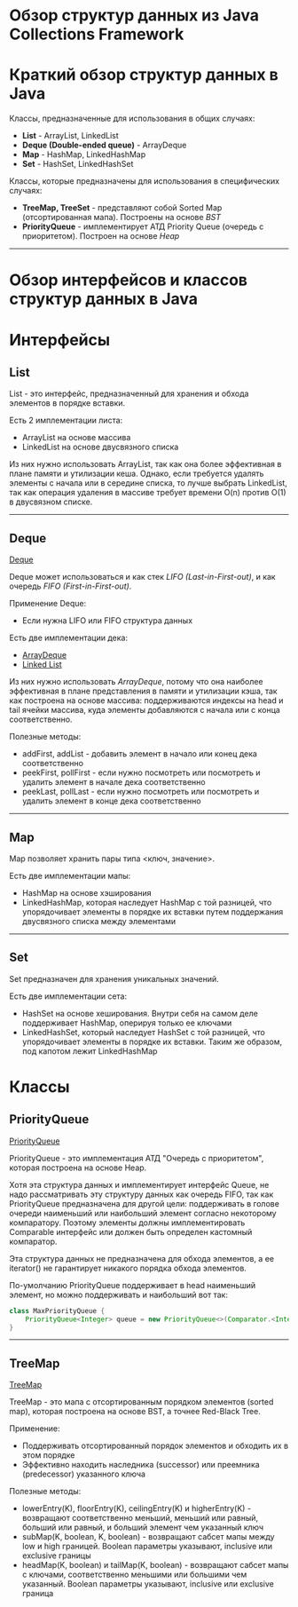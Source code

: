 # Обзор структур данных из Java Collections Framework

# Краткий обзор структур данных в Java

Классы, предназначенные для использования в общих случаях:

- **List** - ArrayList, LinkedList
- **Deque (Double-ended queue)** - ArrayDeque
- **Map** - HashMap, LinkedHashMap
- **Set** - HashSet, LinkedHashSet

Классы, которые предназначены для использования в специфических случаях:

- **TreeMap, TreeSet** - представляют собой Sorted Map (отсортированная мапа). Построены на основе *BST*
- **PriorityQueue** - имплементирует АТД Priority Queue (очередь с приоритетом). Построен на основе *Heap*

---

# Обзор интерфейсов и классов структур данных в Java

# Интерфейсы

## List

List - это интерфейс, предназначенный для хранения и обхода элементов в порядке вставки.

Есть 2 имплементации листа:

- ArrayList на основе массива
- LinkedList на основе двусвязного списка

Из них нужно использовать ArrayList, так как она более эффективная в плане памяти и утилизации кеша. Однако, если
требуется удалять элементы с начала или в середине списка, то лучше выбрать LinkedList, так как операция удаления в
массиве требует времени O(n) против O(1) в двусвязном списке.

---

## Deque

[Deque](https://docs.oracle.com/en/java/javase/11/docs/api/java.base/java/util/Deque.html)

Deque может использоваться и как стек *LIFO (Last-in-First-out)*, и как очередь *FIFO (First-in-First-out)*.

Применение Deque:

- Если нужна LIFO или FIFO структура данных

Есть две имплементации дека:

- [ArrayDeque](https://docs.oracle.com/en/java/javase/11/docs/api/java.base/java/util/ArrayDeque.html)
- [Linked List](https://docs.oracle.com/en/java/javase/11/docs/api/java.base/java/util/LinkedList.html)

Из них нужно использовать *ArrayDeque*, потому что она наиболее эффективная в плане представления в памяти и утилизации
кэша, так как построена на основе массива: поддерживаются индексы на head и tail ячейки массива, куда элементы
добавляются с начала или с конца соответственно.

Полезные методы:

- addFirst, addList - добавить элемент в начало или конец дека соответственно
- peekFirst, pollFirst - если нужно посмотреть или посмотреть и удалить элемент в начале дека соответственно
- peekLast, pollLast - если нужно посмотреть или посмотреть и удалить элемент в конце дека соответственно

---

## Map

Map позволяет хранить пары типа \<ключ, значение>.

Есть две имплементации мапы:

- HashMap на основе хэширования
- LinkedHashMap, которая наследует HashMap с той разницей, что упорядочивает элементы в порядке их вставки путем
  поддержания двусвязного списка между элементами

---

## Set

Set предназначен для хранения уникальных значений.

Есть две имплементации сета:

- HashSet на основе хеширования. Внутри себя на самом деле поддерживает HashMap, оперируя только ее ключами
- LinkedHashSet, который наследует HashSet с той разницей, что упорядочивает элементы в порядке их вставки. Таким же
  образом, под капотом лежит LinkedHashMap

# Классы

## PriorityQueue

[PriorityQueue](https://docs.oracle.com/en/java/javase/11/docs/api/java.base/java/util/PriorityQueue.html)

PriorityQueue - это имплементация АТД "Очередь с приоритетом", которая построена на основе Heap.

Хотя эта структура данных и имплементирует интерфейс Queue, не надо рассматривать эту структуру данных как очередь FIFO,
так как PriorityQueue предназначена для другой цели: поддерживать в голове очереди наименьший или наибольший элемент
согласно некоторому компаратору. Поэтому элементы должны имплементировать Comparable интерфейс или должен быть определен
кастомный компаратор.

Эта структура данных не предназначена для обхода элементов, а ее iterator() не гарантирует никакого порядка обхода
элементов.

По-умолчанию PriorityQueue поддерживает в head наименьший элемент, но можно поддерживать и наибольший вот так:

```java
class MaxPriorityQueue {
    PriorityQueue<Integer> queue = new PriorityQueue<>(Comparator.<Integer>naturalOrder().reversed());
}
```

---

## TreeMap

[TreeMap](https://docs.oracle.com/en/java/javase/11/docs/api/java.base/java/util/TreeMap.html)

TreeMap - это мапа с отсортированным порядком элементов (sorted map), которая построена на основе BST, а точнее
Red-Black Tree.

Применение:

- Поддерживать отсортированный порядок элементов и обходить их в этом порядке
- Эффективно находить наследника (successor) или преемника (predecessor) указанного ключа

Полезные методы:

- lowerEntry(K), floorEntry(K), ceilingEntry(K) и higherEntry(K) - возвращают соответственно меньший, меньший или
  равный, больший или равный, и больший элемент чем указанный ключ
- subMap(K, boolean, K, boolean) - возвращают сабсет мапы между low и high границей. Boolean параметры указывают,
  inclusive или exclusive границы
- headMap(K, boolean) и tailMap(K, boolean) - возвращают сабсет мапы с ключами, соответственно меньшими или большими чем
  указанный. Boolean параметры указывают, inclusive или exclusive граница
